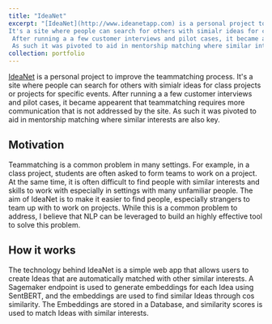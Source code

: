 ```yaml
---
title: "IdeaNet"
excerpt: "[IdeaNet](http://www.ideanetapp.com) is a personal project to improve the teammatching process. 
It's a site where people can search for others with simialr ideas for class projects or projects for specific events.
 After running a a few customer interviews and pilot cases, it became appearent that teammatching requires more communication that is not addressed by the site.
 As such it was pivoted to aid in mentorship matching where similar interests are also key. <br/><img src='/images/IdeaNet.png' width='30%'>"
collection: portfolio
---
```


[IdeaNet](http://www.ideanetapp.com) is a personal project to improve the teammatching process. 
It's a site where people can search for others with simialr ideas for class projects or projects for specific events.
 After running a a few customer interviews and pilot cases, it became appearent that teammatching requires more communication that is not addressed by the site.
 As such it was pivoted to aid in mentorship matching where similar interests are also key.

## Motivation

Teammatching is a common problem in many settings. For example, in a class project, students are often asked to form teams to work on a project.
At the same time, it is often difficult to find people with similar interests and skills to work with especially in settings with many unfamiliar people.
The aim of IdeaNet is to make it easier to find people, especially strangers to team up with to work on projects. While this is a common problem to address, I believe that NLP can be leveraged to build an highly effective tool to solve this problem.

## How it works

The technology behind IdeaNet is a simple web app that allows users to create Ideas that are automatically matched with other similar interests.
A Sagemaker endpoint is used to generate embeddings for each Idea using SentBERT, and the embeddings are used to find similar Ideas through cos similarity.
The Embeddings are stored in a Database, and similarity scores is used to match Ideas with similar interests.
